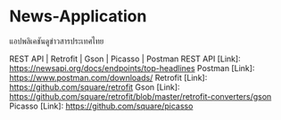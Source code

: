 # News-Application
แอปพลิเคชันดูข่าวสารประเทศไทย

REST API | Retrofit | Gson | Picasso | Postman
REST API [Link]: https://newsapi.org/docs/endpoints/top-headlines
Postman [Link]: https://www.postman.com/downloads/
Retrofit [Link]: https://github.com/square/retrofit
Gson [Link]: https://github.com/square/retrofit/blob/master/retrofit-converters/gson
Picasso [Link]: https://github.com/square/picasso

